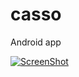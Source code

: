 # casso
Android app

[![ScreenShot](http://i.imgur.com/StN8siS.png)](https://www.dropbox.com/s/tpyrtt9tmmnyn0g/CS%20Senior%20Project%20Demo.mov?dl=0)
